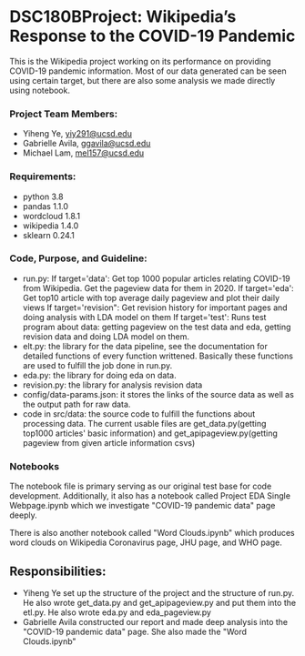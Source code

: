 # DSC180BProject: Wikipedia’s Response to the COVID-19 Pandemic 


This is the Wikipedia project working on its performance on providing COVID-19 pandemic information. Most of our data generated can be seen using certain target, but 
there are also some analysis we made directly using notebook.

### Project Team Members:
- Yiheng Ye, yiy291@ucsd.edu
- Gabrielle Avila, ggavila@ucsd.edu
- Michael Lam, mel157@ucsd.edu

### Requirements:
- python 3.8
- pandas 1.1.0
- wordcloud 1.8.1
- wikipedia 1.4.0
- sklearn 0.24.1

### Code, Purpose, and Guideline:

- run.py: If target='data': Get top 1000 popular articles relating COVID-19 from Wikipedia. Get the pageview data for them in 2020.
          If target='eda': Get top10 article with top average daily pageview and plot their daily views
          If target='revision": Get revision history for important pages and doing analysis with LDA model on them
          If target='test': Runs test program about data: getting pageview on the test data and eda, getting revision data and doing LDA model on them.
- elt.py: the library for the data pipeline, see the documentation for detailed functions of every function writtened. Basically
          these functions are used to fulfill the job done in run.py.
- eda.py: the library for doing eda on data.
- revision.py: the library for analysis revision data
- config/data-params.json: it stores the links of the source data as well as the output path for raw data.
- code in src/data: the source code to fulfill the functions about processing data. The current usable files are get_data.py(getting top1000 articles'
  basic information) and get_apipageview.py(getting pageview from given article information csvs)

### Notebooks
The notebook file is primary serving as our original test base for code development. Additionally, it also has a notebook called Project EDA Single Webpage.ipynb which we investigate "COVID-19 pandemic data" page deeply.

There is also another notebook called "Word Clouds.ipynb" which produces word clouds on Wikipedia Coronavirus page, JHU page, and WHO page.

## Responsibilities:
- Yiheng Ye set up the structure of the project and the structure of run.py. He also wrote get_data.py and get_apipageview.py and put them into the etl.py. He also 
  wrote eda.py and eda_pageview.py
- Gabrielle Avila constructed our report and made deep analysis into the "COVID-19 pandemic data" page. She also made the "Word Clouds.ipynb"